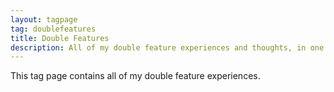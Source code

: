 ```yaml
---
layout: tagpage
tag: doublefeatures
title: Double Features
description: All of my double feature experiences and thoughts, in one place!
---
```

This tag page contains all of my double feature experiences.
